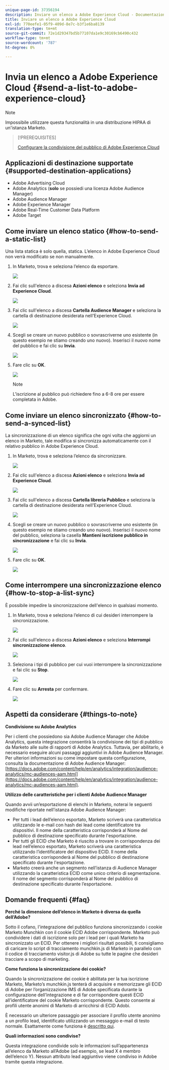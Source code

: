 ```yaml
---
unique-page-id: 37356194
description: Inviare un elenco a Adobe Experience Cloud - Documentazione Marketo - Documentazione del prodotto
title: Inviare un elenco a Adobe Experience Cloud
exl-id: 770eefe1-05f9-409d-8e7c-b3f1e6ba8139
translation-type: tm+mt
source-git-commit: 72e1d29347bd5b77107da1e9c30169cb6490c432
workflow-type: tm+mt
source-wordcount: '787'
ht-degree: 0%

---
```


# Invia un elenco a Adobe Experience Cloud {#send-a-list-to-adobe-experience-cloud}

>[!NOTE]
>
>Impossibile utilizzare questa funzionalità in una distribuzione HIPAA di un&#39;istanza Marketo.

>[!PREREQUISITES]
>
>[Configurare la condivisione del pubblico di Adobe Experience Cloud](/help/marketo/product-docs/core-marketo-concepts/miscellaneous/set-up-adobe-experience-cloud-audience-sharing.md)

## Applicazioni di destinazione supportate {#supported-destination-applications}

* Adobe Advertising Cloud
* Adobe Analytics (**solo** se possiedi una licenza Adobe Audience Manager)
* Adobe Audience Manager
* Adobe Experience Manager
* Adobe Real-Time Customer Data Platform
* Adobe Target

## Come inviare un elenco statico {#how-to-send-a-static-list}

Una lista statica è solo quella, statica. L’elenco in Adobe Experience Cloud non verrà modificato se non manualmente.

1. In Marketo, trova e seleziona l’elenco da esportare.

   ![](assets/send-a-list-to-adobe-experience-cloud-1.png)

1. Fai clic sull&#39;elenco a discesa **Azioni elenco** e seleziona **Invia ad Experience Cloud**.

   ![](assets/send-a-list-to-adobe-experience-cloud-2.png)

1. Fai clic sull&#39;elenco a discesa **Cartella Audience Manager** e seleziona la cartella di destinazione desiderata nell&#39;Experience Cloud.

   ![](assets/send-a-list-to-adobe-experience-cloud-3.png)

1. Scegli se creare un nuovo pubblico o sovrascriverne uno esistente (in questo esempio ne stiamo creando uno nuovo). Inserisci il nuovo nome del pubblico e fai clic su **Invia**.

   ![](assets/send-a-list-to-adobe-experience-cloud-4.png)

1. Fare clic su **OK**.

   ![](assets/send-a-list-to-adobe-experience-cloud-5.png)

   >[!NOTE]
   >
   >L&#39;iscrizione al pubblico può richiedere fino a 6-8 ore per essere completata in Adobe.

## Come inviare un elenco sincronizzato {#how-to-send-a-synced-list}

La sincronizzazione di un elenco significa che ogni volta che aggiorni un elenco in Marketo, tale modifica si sincronizza automaticamente con il relativo pubblico in Adobe Experience Cloud.

1. In Marketo, trova e seleziona l’elenco da sincronizzare.

   ![](assets/send-a-list-to-adobe-experience-cloud-6.png)

1. Fai clic sull&#39;elenco a discesa **Azioni elenco** e seleziona **Invia ad Experience Cloud**.

   ![](assets/send-a-list-to-adobe-experience-cloud-7.png)

1. Fai clic sull&#39;elenco a discesa **Cartella libreria Pubblico** e seleziona la cartella di destinazione desiderata nell&#39;Experience Cloud.

   ![](assets/send-a-list-to-adobe-experience-cloud-8.png)

1. Scegli se creare un nuovo pubblico o sovrascriverne uno esistente (in questo esempio ne stiamo creando uno nuovo). Inserisci il nuovo nome del pubblico, seleziona la casella **Mantieni iscrizione pubblico in sincronizzazione** e fai clic su **Invia**.

   ![](assets/send-a-list-to-adobe-experience-cloud-9.png)

1. Fare clic su **OK**.

   ![](assets/send-a-list-to-adobe-experience-cloud-10.png)

## Come interrompere una sincronizzazione elenco {#how-to-stop-a-list-sync}

È possibile impedire la sincronizzazione dell&#39;elenco in qualsiasi momento.

1. In Marketo, trova e seleziona l’elenco di cui desideri interrompere la sincronizzazione.

   ![](assets/send-a-list-to-adobe-experience-cloud-11.png)

1. Fai clic sull&#39;elenco a discesa **Azioni elenco** e seleziona **Interrompi sincronizzazione elenco**.

   ![](assets/send-a-list-to-adobe-experience-cloud-12.png)

1. Seleziona i tipi di pubblico per cui vuoi interrompere la sincronizzazione e fai clic su **Stop**.

   ![](assets/send-a-list-to-adobe-experience-cloud-13.png)

1. Fare clic su **Arresta** per confermare.

   ![](assets/send-a-list-to-adobe-experience-cloud-14.png)

## Aspetti da considerare {#things-to-note}

**Condivisione su Adobe Analytics**

Per i clienti che possiedono sia Adobe Audience Manager che Adobe Analytics, questa integrazione consentirà la condivisione dei tipi di pubblico da Marketo alle suite di rapporti di Adobe Analytics. Tuttavia, per abilitarlo, è necessario eseguire alcuni passaggi aggiuntivi in Adobe Audience Manager. Per ulteriori informazioni su come impostare questa configurazione, consulta la documentazione di Adobe Audience Manager: [https://docs.adobe.com/content/help/en/analytics/integration/audience-analytics/mc-audiences-aam.html](https://docs.adobe.com/content/help/en/analytics/integration/audience-analytics/mc-audiences-aam.html).

**Utilizzo delle caratteristiche per i clienti Adobe Audience Manager**

Quando avvii un’esportazione di elenchi in Marketo, noterai le seguenti modifiche riportate nell’istanza Adobe Audience Manager:

* Per tutti i lead dell’elenco esportato, Marketo scriverà una caratteristica utilizzando le e-mail con hash dei lead come identificatore tra dispositivi. Il nome della caratteristica corrisponderà al Nome del pubblico di destinazione specificato durante l&#39;esportazione.
* Per tutti gli ECID che Marketo è riuscito a trovare in corrispondenza dei lead nell’elenco esportato, Marketo scriverà una caratteristica utilizzando l’identificatore del dispositivo ECID. Il nome della caratteristica corrisponderà al Nome del pubblico di destinazione specificato durante l&#39;esportazione.
* Marketo creerà anche un segmento nell’istanza di Audience Manager utilizzando la caratteristica ECID come unico criterio di segmentazione. Il nome del segmento corrisponderà al Nome del pubblico di destinazione specificato durante l’esportazione.

## Domande frequenti {#faq}

**Perché la dimensione dell’elenco in Marketo è diversa da quella dell’Adobe?**

Sotto il cofano, l&#39;integrazione del pubblico funziona sincronizzando i cookie Marketo Munchkin con il cookie ECID Adobe corrispondente. Marketo può condividere i dati di iscrizione solo per i lead per i quali Marketo ha sincronizzato un ECID. Per ottenere i migliori risultati possibili, ti consigliamo di caricare lo script di tracciamento munchkin.js di Marketo in parallelo con il codice di tracciamento visitor.js di Adobe su tutte le pagine che desideri tracciare a scopo di marketing.

**Come funziona la sincronizzazione dei cookie?**

Quando la sincronizzazione dei cookie è abilitata per la tua iscrizione Marketo, Marketo’s munchkin.js tenterà di acquisire e memorizzare gli ECID di Adobe per l’organizzazione IMS di Adobe specificata durante la configurazione dell’integrazione e di far corrispondere questi ECID all’identificatore del cookie Marketo corrispondente. Questo consente ai profili utente anonimi di Marketo di arricchirsi di ECID Adobi.

È necessario un ulteriore passaggio per associare il profilo utente anonimo a un profilo lead, identificato utilizzando un messaggio e-mail di testo normale. Esattamente come funziona è [descritto qui](/help/marketo/product-docs/reporting/basic-reporting/report-activity/tracking-anonymous-activity-and-people.md).

**Quali informazioni sono condivise?**

Questa integrazione condivide solo le informazioni sull’appartenenza all’elenco da Marketo all’Adobe (ad esempio, se lead X è membro dell’elenco Y). Nessun attributo lead aggiuntivo viene condiviso in Adobe tramite questa integrazione.
